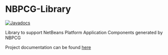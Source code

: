 NBPCG-Library
=============

[![Javadocs](http://www.javadoc.io/badge/uk.theretiredprogrammer/nbpcglibrary.svg)](http://www.javadoc.io/doc/uk.theretiredprogrammer/nbpcglibrary)

Library to support NetBeans Platform Application Components generated by NBPCG

Project documentation can be found [here](http://www.theretiredprogrammer.uk/nbpcglibrary/)
